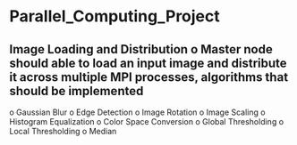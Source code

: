 # Parallel_Computing_Project
## Image Loading and Distribution o Master node should able to load an input image and distribute it across multiple MPI processes, algorithms that should be implemented
o Gaussian Blur
o Edge Detection
o Image Rotation 
o Image Scaling 
o Histogram Equalization 
o Color Space Conversion 
o Global Thresholding
o Local Thresholding 
o Median
